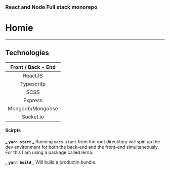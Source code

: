 ### React and Node Full stack monorepo

# Homie

---

## Technologies

| Front / Back - End |
| :----------------: |
|      ReactJS       |
|     Typescritp     |
|        SCSS        |
|      Express       |
|  Mongodb/Mongoose  |
|     Socket.io      |

#### Scirpts

**_ `yarn start` _**
Running `yarn start` from the root direcktory will spin up the dev environment for both the back-end and the front-end simultaneously. For this I am using a package called lerna.

**_ `yarn build` _**
Will build a productin bundle.
